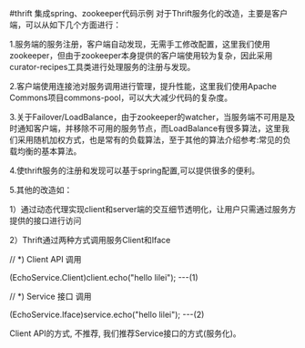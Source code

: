 #thrift 集成spring、zookeeper代码示例
对于Thrift服务化的改造，主要是客户端，可以从如下几个方面进行：

1.服务端的服务注册，客户端自动发现，无需手工修改配置，这里我们使用zookeeper，但由于zookeeper本身提供的客户端使用较为复杂，因此采用curator-recipes工具类进行处理服务的注册与发现。

2.客户端使用连接池对服务调用进行管理，提升性能，这里我们使用Apache Commons项目commons-pool，可以大大减少代码的复杂度。

3.关于Failover/LoadBalance，由于zookeeper的watcher，当服务端不可用是及时通知客户端，并移除不可用的服务节点，而LoadBalance有很多算法，这里我们采用随机加权方式，也是常有的负载算法，至于其他的算法介绍参考:常见的负载均衡的基本算法。

4.使thrift服务的注册和发现可以基于spring配置,可以提供很多的便利。

5.其他的改造如：

1）通过动态代理实现client和server端的交互细节透明化，让用户只需通过服务方提供的接口进行访问

2）Thrift通过两种方式调用服务Client和Iface

// *) Client API 调用

(EchoService.Client)client.echo("hello lilei");  ---(1)

// *) Service 接口 调用

(EchoService.Iface)service.echo("hello lilei");  ---(2)

Client API的方式, 不推荐, 我们推荐Service接口的方式(服务化)。
